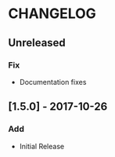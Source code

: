 # CHANGELOG

## Unreleased
### Fix
- Documentation fixes

## [1.5.0] - 2017-10-26
### Add
- Initial Release
